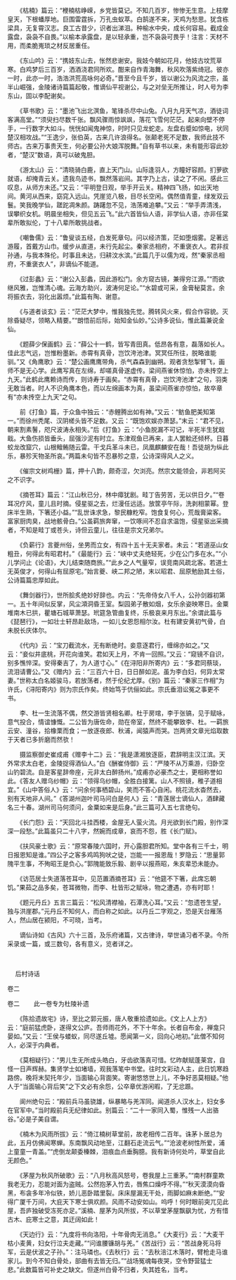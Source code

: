 <!-- { "loadSidebar": true } -->
　　《枯楠》篇云：“楩楠枯峥嵘，乡党皆莫记。不知几百岁，惨惨无生意。上枝摩皇天，下根蟠厚地。巨围雷霆拆，万孔虫蚁萃。白鹄遂不来，天鸡为愁思。犹含栋梁具，无复霄汉志。良工古昔少，识者出涕泪。种榆水中央，成长何容易。截成金露盘，袅袅不自畏。”以榆本承露盘，是以轻承重，岂不袅袅可畏乎！注言：天材不用，而柔脆嵬琐之材反居重任。

　　《东山吟》云：“携妓东山去，怅然悲谢安。我妓今朝如花月，他妓古坟荒草寒。白鸡梦后三百岁，洒酒浇君同所欢。酣来自作青海舞，秋风吹落紫绮冠。彼亦一时，此亦一时，浩浩洪荒高咏何必奇。”晋至今且千岁，皆以谢公为风流之宗，虽半山崛强，金陵诸诗篇篇起敬，惟谪仙平视谢公，与之对垒无所推让，时人号为李东山，固以李配谢矣。

　　《草书歌》云：“墨池飞出北溟鱼，笔锋杀尽中山兔。八月九月天气凉，酒徒词客满高堂。”“须臾扫尽数千张。飘风骤雨惊飒飒，落花飞雪何茫茫。起来向壁不停手，一行数字大如斗。恍恍如闻鬼神惊，时时只见龙蛇走。左盘右蹙如惊电，状同楚汉相攻战。”“王逸少，张伯英，古来几许浪得名。张颠老死不足数，我师此技不师古。古来万事贵天生，何必要公孙大娘浑脱舞。”自有草书以来，未有能形容此妙者，“楚汉”数语，真可以破鬼胆。

　　《游太山》云：“清晓骑白鹿，直上天门山。山际逢羽人，方瞳好容颜。扪萝欲就语，却掩青云关。遗我鸟迹书，飘然落岩间。其字乃上古，读之了不闲。感此三叹息，从师方未还。”又云：“平明登日观，举手开云关。精神四飞扬，如出天地间。黄河从西来，窈窕入远山。凭崖览八极，目尽长空闲。偶然值青童，绿发双云鬟。笑我晚学仙，蹉跎凋朱颜。踌躇忽不见，浩荡难追攀。”又云：“举手弄清浅，误攀织女机。明晨坐相失，但见五云飞。”此六首皆仙人语，非学仙人语，亦非任棠辈所敢拟伦，丁十八辈所敢挑战者。

　　《嘲鲁儒》云：“鲁叟谈五经，白发死章句。问以经济策，茫如堕烟雾。足著远游履，首戴方山巾。缓步从直道，未行先起尘。秦家丞相府，不重褒衣人。君非叔孙通，与我本殊伦。时事且未达，归耕汶水滨。”此篇几于以儒为戏，然“秦家丞相府，不重褒衣人”，非谪仙不能道。

　　《过彭蠡》云：“谢公入彭蠡，因此游松门。余方窥古镜，兼得穷江源。”“而欲继风雅，岂惟清心魂。云海方助兴，波涛何足论。”“水碧或可采，金膏秘莫言。余将振衣去，羽化出嚣烦。”此篇有陶、谢意。

　　《与道者谈玄》云：“茫茫大梦中，惟我独先觉。腾转风火来，假合作容貌。灭除昏疑尽，领略入精要。”“朗悟前后际，始知金仙妙。”公诗多说仙，惟此篇兼说金仙。

　　《题薛少保画鹤》云：“薛公十一鹤，皆写青田真。低昂各有意，磊落如长人。佳此志气远，岂惟粉墨新。赤霄有真骨，岂饮洿池津。冥冥任所往，脱略谁能驯。”又《角鹰歌》云：“楚公画鹰鹰带角，杀气森森到幽朔。观者贪愁掣臂飞，画师不是无心学。此鹰写真在左绵，却嗟真骨遂虚传。梁间燕雀休惊怕，亦未抟空上九天。”此鹤此鹰赖诗而传，则诗寿于画矣。“赤霄有真骨，岂饮洿池津”之句，羽类无敢当者。时人不识角鹰本色，而以左绵画本为真，虽梁间燕雀亦惊怕，故卒章有“亦未抟空上九天”之句。

　　前《打鱼》篇，于众鱼中独云：“赤鲤腾出如有神。”又云：“鲂鱼肥美知第一。”而徐州秃尾、汉阴槎头皆不足数。又云：“既饱欢娱亦萧瑟。”末云：“君不见，朝来割素鬐，咫尺波涛永相失。”后《打鱼》云：“小鱼脱漏不可记，半死半生犹戢戢。大鱼伤损皆垂头，屈强沙泥有时立。东津观鱼已再来，主人罢鲙还倾杯。日暮蛟龙改窟穴，山根鳣鲔随云雷。干戈兵革斗未已，凤凰麒麟安在哉！吾徒胡为纵此乐，暴殄天物圣所哀。”两篇未句皆不忍暴殄之意，公诗深得风人之义。

　　《催宗文树鸡栅》篇，押十八韵，颇奇涩，欠浏亮。然宗文能领会，非若阿买之不识字。

　　《摘苍耳》篇云：“江山秋已分，林中瘴犹剧。畦丁告劳苦，无以供日夕。”“卷耳况疗风，童儿且时摘。侵星驱之去，烂漫任远适。放筐亭午际，洗剥相蒙幂。登床半生熟，下箸还小益。”“乱世诛求急，黎民糠籺窄。饱食复何心，荒哉膏粱客。富家厨肉臭，战地骸骨白。”公虽羁旅奔窜，一饮啄间不忍自求温饱，侵星驱出采摘者，不知是畦丁或苍头，诗但云童儿，往往是宗文兄弟尔。

　　《负薪行》言夔州俗，坐男而立女，有四十五十无夫家者。未云：“若道巫山女粗丑，何得此有昭君村。”《最能行》云：“峡中丈夫绝轻死，少在公门多在水。”“小儿学问止《论语》，大儿结束随商旅。”“此乡之人气量窄，误竞南风疏北客。若道土无英俊才，何得山有屈原宅。”始言夔、峡二邦之陋，末以昭君、屈原勉励其土俗，公诗篇篇忠厚如此。

　　《舞剑器行》，世所脍炙绝妙好辞也。内云：“先帝侍女八千人，公孙剑器初第一。五十年间似反掌，风尘澒洞昏王室。梨园弟子散如烟，女乐余姿映寒日。金粟堆南木已拱，瞿塘石城草萧瑟。玳筵急管曲复终，乐极哀来月东出。”余谓此篇与《琵琶行》，一如壮士轩昂赴敌场，一如儿女恩怨相尔汝。杜有建安黄初气骨，白未脱长庆体尔。

　　《代内》云：“宝刀截流水，无有断绝时。妾意逐君行，缠绵亦如之。”又云：“妾似井底桃，开花向谁笑。君如天上月，不肯一回照。”又云：“窥镜不自识，别多憔悴深。安得秦吉了，为人道寸心。”《在浔阳非所寄内》云：“多君同蔡琰，流泪请曹公。”又《赠内》云：“三百六十日，日日醉如泥。虽为李白妇，何异太常妻。”世称太白名姬骏马，若放荡者，然于伦纪尤厚。《别》篇云：“秦家三作相”为许氏，《浔阳寄内》则为宗氏作矣。终始笃于伉俪如此。宗氏垂泪讼冤之事更不书。

　　李、杜一生流落不偶，然交游皆贤相名卿。杜于房琯，李于张镐，见于赋咏，意气投合，情谊慷慨。二公皆为唐佐命，勋在帝室，然终不能攀致李、杜。一羁旅云安、潼谷，拾橡栗而食；一放逐夜郎、秋浦，闻猿声而哭。岂两贤文章光焰取数于天者已多折磨而然欤！

　　摄监察御史崔成甫《赠李十二》云：“我是潇湘放逐臣，君辞明主汉江滨。天外常求太白老，金陵捉得酒仙人。”白《酬崔侍御》云：“严陵不从万乘游，归卧空山钓碧流。自是客星辞帝座，元非太白醉扬州。”成甫亦必豪杰之士，更相称誉如此。《答友人赠乌纱帽》云：“领得乌纱帽，全胜白接篱。山人不照镜，稚子道相宜。”《山中答俗人》云：“问余何事栖碧山，笑而不答心自闲。桃花流水杳然去，别有天地非人间。”《答湖州迦叶司马问白是何人》云：“青莲居士谪仙人，酒肆藏名三十春。湖州司马何须问，金粟如来是后身。”此三篇可入五七言绝句。

　　《长门怨》云：“天回北斗挂西楼，金屋无人萤火流。月光欲到长门殿，别作深深一段愁。”此篇虽只二十八字，然婉而成章，哀而不怨，胜《长门赋》。

　　《扶风豪士歌》云：“原常春陵六国时，开心露胆君所知。堂中各有三千士，明日报恩知是谁。”四公子之客多鸡鸣狗吠之徒，岂能一一报恩哉！罗隐云：“思量郭隗平生事，不殉昭王是负心。”郭隗能致乐毅、剧辛以报燕昭，朱亥辈恐未能办。

　　《访范居士失道落苍耳中，见范置酒摘苍耳》云：“他筵不下箸，此席忘朝饥。”果茹之品多矣，苍耳微物，而李、杜皆形之赋咏，物之遭遇，亦有时耶！

　　《题元丹丘》五言三篇云：“松风清襟袖，石潭洗心耳。”又云：“忽遗苍生望，独与洪崖郡。”元丹丘不知何人，而白称之如此。以丹丘二字观之，恐是天台雁荡人，然山居在颍阳，不可晓，当考。

　　谪仙诗如《古风》六十三首，及乐府诸篇，又古律诗，举世诵习者不录。今所采录或一篇，或三数句，各有意义，览者详之。 
　
 
　

　
后村诗话
　
　

卷二 

卷二
　　此一卷专为杜陵补遗

　　《陈拾遗故宅》诗，至比之郭元振，唐人敬重拾遗如此。《文上人上方》云：“庭前猛虎卧，遂得文公庐。吾师雨花外，不下十年余。长者自布金，禅龛只晏如。”又云：“王侯与蝼蚁，同尽遂丘墟。愿闻第一义，回向心地初。”此僧不知何人，必深于内典者。

　　《莫相疑行》：“男儿生无所成头皓白，牙齿欲落真可惜。忆昨献赋蓬莱宫，自怪一日声辉赫。集贤学士如堵墙，观我落笔中书堂。往时文彩动人主，此日饥寒趋路傍。晚将末契托年少，当面输心背面笑。寄谢悠悠世上儿，不争好恶莫相疑。”他人于“当面输心背后笑”之下文必有余怨，公卒章优游闲暇，了无忿踬。

　　阆州绝句云：“殿前兵马虽骁雄，纵暴略与羌浑同。闻道杀人汉水上，妇女多在官军中。”当时殿前兵无纪律如此。别篇云：“二十一家同入蜀，惟残一人出骆谷。”必是子美自谓。

　　《楠木为风雨所拔》云：“倚江楠树草堂前，故老相传二百年。诛茅卜居总为此，五月仿佛闻寒蝉。东南飘风动地至，江翻石走流云气。”“沧波老树性所爱，浦上童童一青盖。”“虎倒龙颠委榛棘，泪痕血点垂胸臆。我有新诗何处吟，草堂自此无颜色。”

　　《茅屋为秋风所破歌》云：“八月秋高风怒号，卷我屋上三重茅。”“南村群童欺我老无力，忍能对面为盗贼。公然抱茅入竹去，唇焦口燥呼不得。”“秋天漠漠向昏黑，布衾多年冷似铁，娇儿恶卧踏里裂。床床屋漏无干处，雨脚如麻未断绝。”“安得广厦千万间，大庇天下寒士俱欢颜。风雨不动安如山。呜呼！何时眼前突兀见此屋，吾庐独破受冻死亦足。”溪楠、屋茅为风所拔，不以草堂茅屋飘飖为忧，方有惜古木、庇寒士之意，其迂阔如此！

　　《天边行》云：“九度将书向洛阳，十年骨肉无消息。”《大麦行》云：“大麦干枯小麦黄，妇女行泣夫走藏。”“问谁腰镰胡与羌。”《苦战行》云：“苦战身死马将军，云是伏波之子孙。”：注马璘也。《去秋行》云：“去秋涪江木落时，臂枪走马谁家儿。到今不知白骨处，部曲有去皆无归。”“战场冤魂每夜哭，空令野营猛士悲。”此数篇皆可补史之缺文。但遂州白骨不归者，失其姓名，当考。


